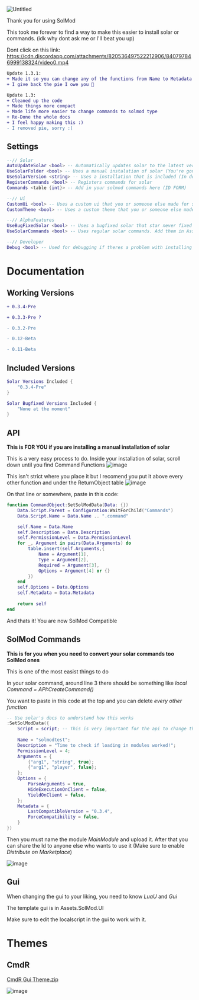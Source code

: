 ![Untitled](https://user-images.githubusercontent.com/96776358/149602887-f75608d9-0e50-4a7d-8f58-c73f4efe69e5.png)

Thank you for using SolMod

This took me forever to find a way to make this easier to install solar or commands. (idk why dont ask me or I'll beat you up)

Dont click on this link: https://cdn.discordapp.com/attachments/820536497522212906/840797846999138324/video0.mp4

```diff
Update 1.3.1:
+ Made it so you can change any of the functions from Name to Metadata
+ I give back the pie I owe you 🥧

Update 1.3:
+ Cleaned up the code
+ Made things more compact
+ Made life more easier to change commands to solmod type
+ Re-Done the whole docs
+ I feel happy making this :)
- I removed pie, sorry :(
```

## Settings
```lua
--// Solar
AutoUpdateSolar <bool> -- Automatically updates solar to the latest version.
UseSolarFolder <bool> -- Uses a manual instalation of solar (You're gonna need to read the docs, TRUST ME)
UseSolarVersion <string> -- Uses a installation that is included (In docs)
RegisterCommands <bool> -- Registers commands for solar
Commands <table {int}> -- Add in your solmod commands here (ID FORM)

--// Ui
CustomUi <bool> -- Uses a custom ui that you or someone else made for solar. Ui location is in Assets.SolMod.UI
CustomTheme <bool> -- Uses a custom theme that you or someone else made for solar. Theme location is in Assets.SolMod.UI

--// AlphaFeatures
UseBugFixedSolar <bool> -- Uses a bugfixed solar that star never fixed yet. (None are there yet. You also need to change UseSolarVersion to a type of bugfixed one. Listed in docs)
UseSolarCommands <bool> -- Uses regular solar commands. Add them in Assets.SolMod.SolarCommands

--// Developer
Debug <bool> -- Used for debugging if theres a problem with installing SolMod
```
# Documentation
## Working Versions
```diff
+ 0.3.4-Pre

+ 0.3.3-Pre ?

- 0.3.2-Pre

- 0.12-Beta

- 0.11-Beta
```
## Included Versions
```lua
Solar Versions Included {
	"0.3.4-Pre"
}

Solar Bugfixed Versions Included {
	"None at the moment"
}
```

## API
**This is FOR YOU if you are installing a manual installation of solar**

This is a very easy process to do. Inside your installation of solar, scroll down until you find Command Functions
![image](https://user-images.githubusercontent.com/96776358/159591281-cd7f9d42-030c-4576-8284-03c46df33ceb.png)

This isn't strict where you place it but I recomend you put it above every other function and under the ReturnObject table
![image](https://user-images.githubusercontent.com/96776358/159591432-d49760a6-002e-40aa-9a37-953cf3b3b3bd.png)

On that line or somewhere, paste in this code:
```lua
function CommandObject:SetSolModData(Data: {})
	Data.Script.Parent = Configuration:WaitForChild("Commands")
	Data.Script.Name = Data.Name .. ".command"

	self.Name = Data.Name
	self.Description = Data.Description
	self.PermissionLevel = Data.PermissionLevel
	for _, Argument in pairs(Data.Arguments) do
		table.insert(self.Arguments,{
			Name = Argument[1],
			Type = Argument[2],
			Required = Argument[3],
			Options = Argument[4] or {}
		})
	end
	self.Options = Data.Options
	self.Metadata = Data.Metadata
	
	return self
end
```
And thats it! You are now SolMod Compatible

## SolMod Commands
**This is for you when you need to convert your solar commands too SolMod ones**

This is one of the most easist things to do

In your solar command, around line 3 there should be something like *local Command = API:CreateCommand()*

You want to paste in this code at the top and you can delete *every other function*
```lua
-- Use solar's docs to understand how this works
:SetSolModData({
	Script = script; -- This is very important for the api to change the properties of the script
	
	Name = "solmodtest";
	Description = "Time to check if loading in modules worked!";
	PermissionLevel = 4;
	Arguments = {
		{"arg1", "string", true};
		{"arg1", "player", false};
	};
	Options = {
		ParseArguments = true,
		HideExecutionOnClient = false,
		YieldOnClient = false,
	};
	Metadata = {
		LastCompatibleVersion = "0.3.4",
		ForceCompatibility = false,
	}
})
```

Then you must name the module *MainModule* and upload it. After that you can share the Id to anyone else who wants to use it (Make sure to enable *Distribute on Marketplace*)

![image](https://user-images.githubusercontent.com/96776358/159592348-a43f3db7-129b-4587-a7f2-8b39ba17dd7a.png)

## Gui

When changing the gui to your liking, you need to know *LuaU* and *Gui*

The template gui is in Assets.SolMod.UI

Make sure to edit the localscript in the gui to work with it.

# Themes

## CmdR

[CmdR Gui Theme.zip](https://github.com/DevelopingBread/SolMod/files/8335043/CmdR.Gui.Theme.zip)

![image](https://user-images.githubusercontent.com/96776358/159754382-da54412c-4e60-4431-a6ad-8b7f92fb904b.png)
